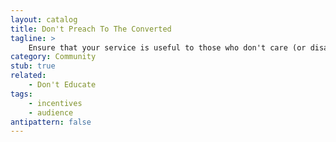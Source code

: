 ```yaml
---
layout: catalog
title: Don't Preach To The Converted
tagline: >
    Ensure that your service is useful to those who don't care (or disagree) about your cause.
category: Community
stub: true
related:
    - Don't Educate
tags:
    - incentives
    - audience
antipattern: false 
---
```

